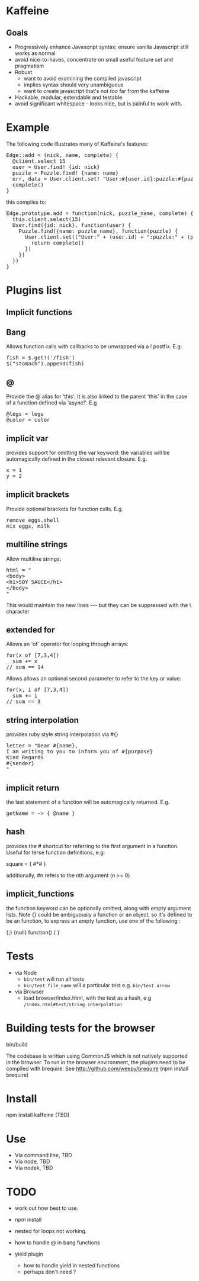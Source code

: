 Kaffeine
========

Goals
----

* Progressively enhance Javascript syntax: ensure vanilla Javascript still works as normal
* avoid nice-to-haves, concentrate on small useful feature set and pragmatism
* Robust
  - want to avoid examining the compiled javascript
  - implies syntax should very unambiguous
  - want to create javascript that's not _too_ far from the kaffeine
* Hackable, modular, extendable and testable
* avoid significant whitespace - looks nice, but is painful to work with.

Example
=======

The following code illustrates many of Kaffeine's features:
<pre>
Edge::add = (nick, name, complete) {
  @client.select 15
  user = User.find! {id: nick}
  puzzle = Puzzle.find! {name: name}
  err, data = User.client.set! "User:#{user.id}:puzzle:#{puzzle.id}"
  complete()
}
</pre>

this compiles to:
<pre>
Edge.prototype.add = function(nick, puzzle_name, complete) {
  this.client.select(15)
  User.find({id: nick}, function(user) {
    Puzzle.find({name: puzzle_name}, function(puzzle) {
      User.client.set(("User:" + (user.id) + ":puzzle:" + (puzzle.id)), function(err, data) {
        return complete()
      })
    })
  })
}
</pre>
Plugins list
=========

Implicit functions
-----------------


Bang
-----
Allows function calls with callbacks to be unwrapped via a ! postfix. E.g:

<pre>
fish = $.get!('/fish')
$("stomach").append(fish)
</pre>

@
--

Provide the @ alias for 'this'. It is also linked to the parent 'this' in the case of a function defined via 'async!'. E.g

<pre>
@legs = legs
@color = color
</pre>

implicit var
-----------

provides support for omitting the var keyword: the variables will be automagically defined in the closest relevant closure. E.g.

<pre>
x = 1
y = 2
</pre>
  
implicit brackets
-----------------

Provide optional brackets for function calls. E.g.

<pre>
remove eggs.shell
mix eggs, milk
</pre>
  
multiline strings
-----------------

Allow multiline strings: 

<pre>
html = "
&lt;body>
&lt;h1>SOY SAUCE&lt;/h1>
&lt;/body>
"
</pre>

This would maintain the new lines --- but they can be suppressed with the \ character 


extended for
-----------

Allows an 'of' operator for looping through arrays: 

<pre>
for(x of [7,3,4])
  sum += x
// sum == 14
</pre>
Allows allows an optional second parameter to refer to the key or value: 

<pre>
for(x, i of [7,3,4])
  sum += i
// sum == 3
</pre>



string interpolation
--------------------

provides ruby style string interpolation via #{}

<pre>
letter = "Dear #{name},
I am writing to you to inform you of #{purpose}
Kind Regards
#{sender}
"
</pre>

implicit return
---------------

the last statement of a function will be automagically returned. E.g.

<pre>
getName = -> { @name } 
</pre>


hash
----

provides the # shortcut for referring to the first argument in a function. Useful for terse function definitions, e.g:

square = { #*# }

additionally, #n refers to the nth argument (n >= 0)

implicit_functions
--------

the function keyword can be optionally omitted, along with empty argument lists. Note {} could be ambiguously a function or an object, so it's defined to be an function, to express an empty function, use one of the following :

{;}
{null}
function() { }

Tests
=====

* via Node
  - <code>bin/test</code> will run all tests
  - <code>bin/test file_name</code> will a particular test e.g. <code>bin/test arrow</code>
* via Browser
  - load browser/index.html, with the test as a hash, e.g <code>/index.html#test/string_interpolation</code>


Building tests for the browser
=====

bin/build

The codebase is written using CommonJS which is not natively supported in the browser. To run in the browser environment, the plugins need to be compiled with brequire. 
See http://github.com/weepy/brequire (npm install brequire)


Install
=======

npm install kaffeine (TBD)


Use
===

* Via command line, TBD
* Via node, TBD
* Via nodek, TBD



TODO
====

* work out how best to use.
* npm install
* nested for loops not working.
* how to handle @ in bang functions

* yield plugin
  - how to handle yield in nested functions
  - perhaps don't need ?


